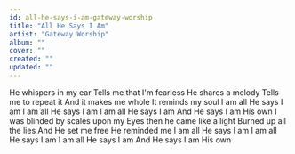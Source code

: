 ```yaml
---
id: all-he-says-i-am-gateway-worship
title: "All He Says I Am"
artist: "Gateway Worship"
album: ""
cover: ""
created: ""
updated: ""
---
```


He whispers in my ear
Tells me that I'm fearless
He shares a melody
Tells me to repeat it
And it makes me whole
It reminds my soul
I am all He says I am
I am all He says I am
I am all He says I am
And He says I am His own
I was blinded by scales upon my
Eyes then he came like a light
Burned up all the lies
And He set me free
He reminded me
I am all He says I am
I am all He says I am
I am all He says I am
And He says I am His own